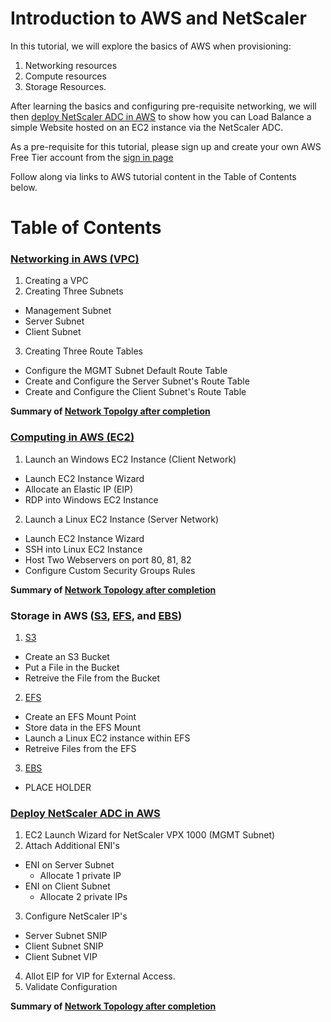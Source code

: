 # Introduction to AWS and NetScaler
In this tutorial, we will explore the basics of AWS when provisioning:

1. Networking resources
2. Compute resources
3. Storage Resources. 

After learning the basics and configuring pre-requisite networking, we will then [deploy NetScaler ADC in AWS](https://www.youtube.com/watch?v=NvncDbmzgnY) to show how you can Load Balance a simple Website hosted on an EC2 instance via the NetScaler ADC. 


As a pre-requisite for this tutorial, please sign up and create your own AWS Free Tier account from the [sign in page](https://console.aws.amazon.com/console/home)

Follow along via links to AWS tutorial content in the Table of Contents below. 

# Table of Contents

### [Networking in AWS (VPC)](./VPC#VPC)
1. Creating a VPC
2. Creating Three Subnets
  * Management Subnet
  * Server Subnet
  * Client Subnet
3. Creating Three Route Tables
  * Configure the MGMT Subnet Default Route Table
  * Create and Configure the Server Subnet's Route Table
  * Create and Configure the Client Subnet's Route Table

  **Summary of [Network Topolgy after completion](VPC/images/Base-NTW-Topology.jpg)**

### [Computing in AWS (EC2)](./EC2#EC2)
1. Launch an Windows EC2 Instance (Client Network)
  * Launch EC2 Instance Wizard
  * Allocate an Elastic IP (EIP)
  * RDP into Windows EC2 Instance
2. Launch a Linux EC2 Instance (Server Network)
  * Launch EC2 Instance Wizard
  * SSH into Linux EC2 Instance
  * Host Two Webservers on port 80, 81, 82
  * Configure Custom Security Groups Rules

  **Summary of [Network Topology after completion](EC2/images/EC2-NTW-Topology.jpg)**

### Storage in AWS ([S3](./S3#S3), [EFS](./EFS#EFS), and [EBS](./EBS#EBS))
1. [S3](S3/)
  * Create an S3 Bucket
  * Put a File in the Bucket
  * Retreive the File from the Bucket
2. [EFS](EFS/)
  * Create an EFS Mount Point
  * Store data in the EFS Mount
  * Launch a Linux EC2 instance within EFS
  * Retreive Files from the EFS
3. [EBS](EBS/)
  * PLACE HOLDER

### [Deploy NetScaler ADC in AWS](./Deploy-NS#Deploy-NS)
1. EC2 Launch Wizard for NetScaler VPX 1000 (MGMT Subnet)
2. Attach Additional ENI's
  * ENI on Server Subnet
      * Allocate 1 private IP
  * ENI on Client Subnet
      * Allocate 2 private IPs
3. Configure NetScaler IP's
  *  Server Subnet SNIP
  *  Client Subnet SNIP
  *  Client Subnet VIP
4. Allot EIP for VIP for External Access.
5. Validate Configuration
  
  **Summary of [Network Topology after completion](Deploy-NS/images/NS-ADC-NTW-Topology.jpg)**


 


  
  